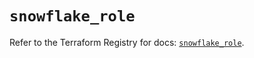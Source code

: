 # `snowflake_role`

Refer to the Terraform Registry for docs: [`snowflake_role`](https://registry.terraform.io/providers/snowflake-labs/snowflake/0.99.0/docs/resources/role).
